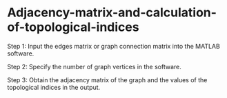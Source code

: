 # Adjacency-matrix-and-calculation-of-topological-indices
 Step 1: Input the edges matrix or graph connection matrix into the MATLAB software.
 
 Step 2: Specify the number of graph vertices in the software.
 
 Step 3: Obtain the adjacency matrix of the graph and the values of the topological indices in the output.
